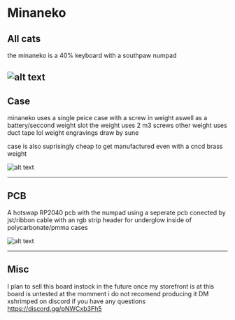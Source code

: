 # Minaneko
## All cats



the minaneko is a 40% keyboard with a southpaw numpad 

![alt text](https://github.com/ShrimpedKeyboard/Minaneko/blob/main/kle/minaneko.png?raw=true)
 --- 

## Case

minaneko uses a single peice case with a screw in weight aswell as a battery/seccond weight slot
the weight uses 2 m3 screws 
other weight uses duct tape lol
weight engravings draw by sune

case is also suprisingly cheap to get manufactured even with a cncd brass weight

![alt text](https://github.com/ShrimpedKeyboard/Minaneko/blob/main/Pictures/Minaneko%20case%201.png?raw=true)

 --- 

## PCB

A hotswap RP2040 pcb with the numpad using a seperate pcb conected by jst/ribbon cable with an rgb strip header for underglow inside of polycarbonate/pmma cases

![alt text](https://github.com/ShrimpedKeyboard/Minaneko/blob/main/Pictures/PCB%20picture.png?raw=true)

 --- 

## Misc
I plan to sell this board instock in the future once my storefront is at 
this board is untested at the momment i do not recomend producing it 
DM xshrimped on discord if you have any questions
https://discord.gg/pNWCxb3Fh5

